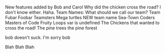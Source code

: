 New features added by Bob and Carol
Why did the chicken cross the road?
I don't know either.  Haha.
Team Names:
What should we call our team?
Team Fubar
Foobar Teamsters
Mega turtles
NEW team name 
Sea-Town Coders
Masters of Code
Fruity Loops
var <teamName> is undefined
The Chickens that wanted to cross the road!
The pine trees
the pine forest

bob doesn't suck. I'm sorry bob

Blah Blah Blah